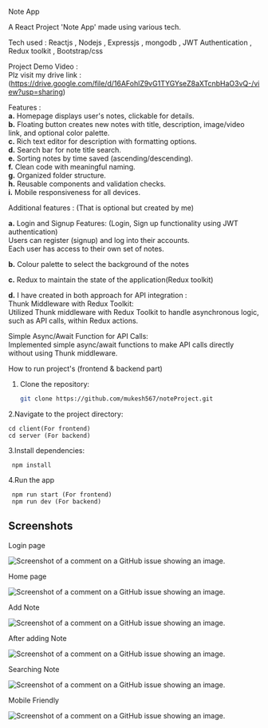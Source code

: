 Note App

A React Project 'Note App' made using various tech.  

Tech used : Reactjs , Nodejs , Expressjs , mongodb , JWT Authentication , Redux toolkit , Bootstrap/css  

Project Demo Video :   
Plz visit my drive link : (https://drive.google.com/file/d/16AFohlZ9vG1TYGYseZ8aXTcnbHaO3vQ-/view?usp=sharing)




Features :   
**a.**  Homepage displays user's notes, clickable for details.  
**b.** Floating button creates new notes with title, description, image/video link, and optional color palette.  
**c.** Rich text editor for description with formatting options.  
**d.** Search bar for note title search.  
**e.** Sorting notes by time saved (ascending/descending).  
**f.** Clean code with meaningful naming.  
**g.** Organized folder structure.  
**h.** Reusable components and validation checks.  
**i.** Mobile responsiveness for all devices.    

  


Additional features :  (That is optional but created by me)   

**a.**  Login and Signup Features: (Login, Sign up functionality using JWT authentication)  
        Users can register (signup) and log into their accounts.  
        Each user has access to their own set of notes.  
        
**b.** Colour palette to select the background of the notes  

**c.**  Redux to maintain the state of the application(Redux toolkit)  

**d.** I have created in both approach for API integration :   
  Thunk Middleware with Redux Toolkit:  
      Utilized Thunk middleware with Redux Toolkit to handle asynchronous logic, such as API calls, within Redux actions.  
    
  Simple Async/Await Function for API Calls:  
   Implemented simple async/await functions to make API calls directly without using Thunk middleware. 

  
   
How to run project's (frontend & backend part)  

1. Clone the repository:

   ```bash
   git clone https://github.com/mukesh567/noteProject.git

2.Navigate to the project directory:
    
    cd client(For frontend)  
    cd server (For backend)

3.Install dependencies:
   
     npm install

4.Run the app

     npm run start (For frontend)
     npm run dev (For backend)

    
## Screenshots

Login page  


![Screenshot of a comment on a GitHub issue showing an image.]( https://github.com/mukesh567/noteProject/blob/master/assets/loginsignup.png)   


Home page  


![Screenshot of a comment on a GitHub issue showing an image.]( https://github.com/mukesh567/noteProject/blob/master/assets/homepage.png)   


Add Note 


![Screenshot of a comment on a GitHub issue showing an image.](https://github.com/mukesh567/noteProject/blob/master/assets/addnote.png)   


After adding Note 


![Screenshot of a comment on a GitHub issue showing an image.]( https://github.com/mukesh567/noteProject/blob/master/assets/afteradd.png)  


Searching Note


![Screenshot of a comment on a GitHub issue showing an image.]( https://github.com/mukesh567/noteProject/blob/master/assets/searching.png)  



Mobile Friendly  


![Screenshot of a comment on a GitHub issue showing an image.]( https://github.com/mukesh567/noteProject/blob/master/assets/responsive.png)    


